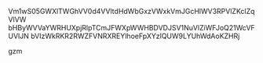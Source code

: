 Vm1wS05GWXlTWGhVV0d4VVltdHdWbGxzVWxkVmJGcHlWV3RPVlZKclZqVlVW
bHByWVVaYWRHUXpjRlpTCmJFWXpWWHBDVDJSV1NuVlZiWFJoQ21WcVFUVlJN
bVIzWkRKR2RWZFVNRXREYlhoeFpXYzlQUW9LYUhWdAoKZHRj

gzm